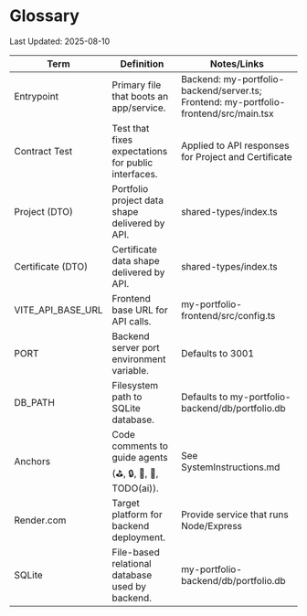 # Glossary

Last Updated: 2025-08-10

| Term              | Definition                                                | Notes/Links                                                                           |
| ----------------- | --------------------------------------------------------- | ------------------------------------------------------------------------------------- |
| Entrypoint        | Primary file that boots an app/service.                   | Backend: my-portfolio-backend/server.ts; Frontend: my-portfolio-frontend/src/main.tsx |
| Contract Test     | Test that fixes expectations for public interfaces.       | Applied to API responses for Project and Certificate                                  |
| Project (DTO)     | Portfolio project data shape delivered by API.            | shared-types/index.ts                                                                 |
| Certificate (DTO) | Certificate data shape delivered by API.                  | shared-types/index.ts                                                                 |
| VITE_API_BASE_URL | Frontend base URL for API calls.                          | my-portfolio-frontend/src/config.ts                                                   |
| PORT              | Backend server port environment variable.                 | Defaults to 3001                                                                      |
| DB_PATH           | Filesystem path to SQLite database.                       | Defaults to my-portfolio-backend/db/portfolio.db                                      |
| Anchors           | Code comments to guide agents (⛳, 🔒, 🧪, 📎, TODO(ai)). | See SystemInstructions.md                                                             |
| Render.com        | Target platform for backend deployment.                   | Provide service that runs Node/Express                                                |
| SQLite            | File-based relational database used by backend.           | my-portfolio-backend/db/portfolio.db                                                  |

